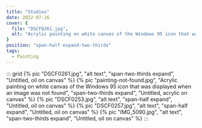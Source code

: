 ```yaml
---
title: "Studies"
date: 2022-07-16
cover: {
  file: "DSCF0261.jpg",
  alt: "Acrylic painting on white canvas of the Windows 95 icon that was displayed when a file was not found",
}
position: "span-half expand-two-thirds"
tags:
  - Painting
---
```

::: grid
{% pic "DSCF0261.jpg", "alt text", "span-two-thirds expand", "Untitled, oil on canvas" %}
{% pic "painting-not-found.jpg", "Acrylic painting on white canvas of the Windows 95 icon that was displayed when an image was not found", "span-two-thirds expand", "Untitled, acrylic on canvas" %}
{% pic "DSCF0253.jpg", "alt text", "span-half expand", "Untitled, oil on canvas" %}
{% pic "DSCF0257.jpg", "alt text", "span-half expand", "Untitled, oil on canvas" %}
{% pic "IMG_5090.jpg", "alt text", "span-two-thirds expand", "Untitled, oil on canvas" %}
:::